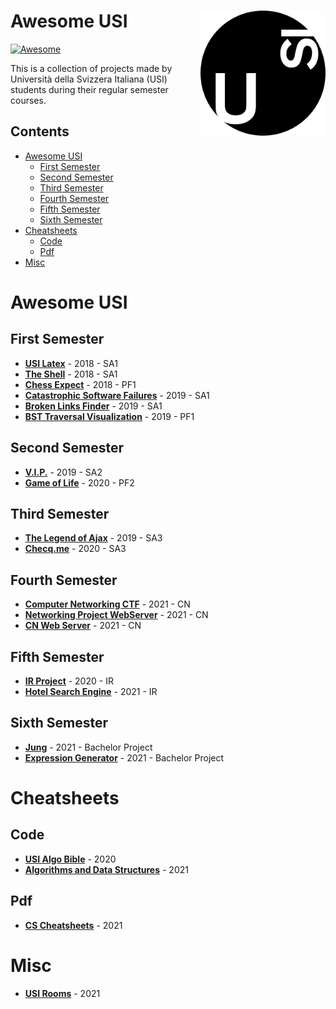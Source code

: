 # <img align="right" src="https://github.com/edoriggio/awesome-usi/blob/main/assets/usi%201.png" alt="awesome-usi" title="awesome-usi" width="200" height="200" /> Awesome USI

[![Awesome](https://cdn.rawgit.com/sindresorhus/awesome/d7305f38d29fed78fa85652e3a63e154dd8e8829/media/badge.svg)](https://github.com/sindresorhus/awesome)
<!-- [![Track Awesome List](https://www.trackawesomelist.com/badge.svg)](https://www.trackawesomelist.com/avelino/awesome-usi/) -->

This is a collection of projects made by Università della Svizzera Italiana (USI) students during their regular semester courses. 

## Contents
- [Awesome USI](#awesome-usi)
  - [First Semester](#first-semester)
  - [Second Semester](#second-semester)
  - [Third Semester](#third-semester)
  - [Fourth Semester](#fourth-semester)
  - [Fifth Semester](#fifth-semester)
  - [Sixth Semester](#sixth-semester)
- [Cheatsheets](#cheatsheets)
  - [Code](#code)
  - [Pdf](#pdf)
- [Misc](#misc)

# Awesome USI
## First Semester
- [**USI Latex**](https://github.com/Steeven9/USI-LaTeX) - 2018 - SA1
- [**The Shell**](https://github.com/bvlj/usi_sa1_theshell_ch) - 2018 - SA1
- [**Chess Expect**](https://github.com/Steeven9/Chess-expect) - 2018 - PF1
- [**Catastrophic Software Failures**](https://github.com/Hoormazd1379/SA1GRP1CSS) - 2019 - SA1
- [**Broken Links Finder**](https://github.com/MicheleCattaneo/broken-links-finder) - 2019 - SA1
- [**BST Traversal Visualization**](https://github.com/MicheleCattaneo/BST-traversal-visualization) - 2019 - PF1

## Second Semester
- [**V.I.P.**](https://github.com/Steeven9/V.I.P.) - 2019 - SA2
- [**Game of Life**](https://github.com/edoriggio/game-of-life) - 2020 - PF2

## Third Semester
- [**The Legend of Ajax**](https://github.com/Steeven9/WA-game-group) - 2019 - SA3
- [**Checq.me**](https://github.com/edoriggio/checq.me) - 2020 - SA3

## Fourth Semester
- [**Computer Networking CTF**](https://github.com/edoriggio/computer-networking-ctf) - 2021 - CN
- [**Networking Project WebServer**](https://github.com/MicheleCattaneo/Networking_Project_WebServer) - 2021 - CN
- [**CN Web Server**](https://github.com/edoriggio/cn-web-server) - 2021 - CN

## Fifth Semester
- [**IR Project**](https://github.com/Steeven9/IR-project) - 2020 - IR
- [**Hotel Search Engine**](https://github.com/hotel-se) - 2021 - IR

## Sixth Semester
- [**Jung**](https://github.com/Steeven9/Jung) - 2021 - Bachelor Project
- [**Expression Generator**](https://expressiontutor.org/) - 2021 - Bachelor Project

# Cheatsheets
## Code
- [**USI Algo Bible**](https://github.com/MicheleCattaneo/USI_Algo_Bible) - 2020
- [**Algorithms and Data Structures**](https://github.com/edoriggio/algorithms-and-data-structures) - 2021

## Pdf
- [**CS Cheatsheets**](https://github.com/edoriggio/cs-cheatsheets) - 2021

# Misc
- [**USI Rooms**](https://github.com/Steeven9/USIrooms) - 2021
